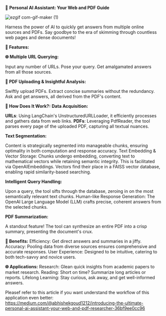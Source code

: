 🤖 **Personal AI Assistant: Your Web and PDF Guide**

![ezgif com-gif-maker (1)](https://github.com/Abhi0323/Generative-AI-based-Personal-Assistant/assets/112967999/8718ba7f-e075-4a42-bbef-9a6e94ff50a3)

Harness the power of AI to quickly get answers from multiple online sources and PDFs. Say goodbye to the era of skimming through countless web pages and dense documents!

**🚀 Features:**

**🌐 Multiple URL Querying:**

Input any number of URLs.
Pose your query.
Get amalgamated answers from all those sources.

**📄 PDF Uploading & Insightful Analysis:**

Swiftly upload PDFs.
Extract concise summaries without the redundancy.
Ask and get answers, all derived from the PDF's content.

**🔧 How Does It Work?:**
**Data Acquisition:**

**URLs**: Using LangChain's UnstructuredURLLoader, it efficiently processes and gathers data from web links.
**PDFs**: Leveraging PdfReader, the tool parses every page of the uploaded PDF, capturing all textual nuances.

**Text Segmentation:**

Content is strategically segmented into manageable chunks, ensuring optimality in both computation and response accuracy.
Text Embedding & Vector Storage:
Chunks undergo embedding, converting text to mathematical vectors while retaining semantic integrity. This is facilitated via OpenAIEmbeddings.
Vectors find their place in a FAISS vector database, enabling rapid similarity-based searching.

**Intelligent Query Handling:**

Upon a query, the tool sifts through the database, zeroing in on the most semantically relevant text chunks.
Human-like Response Generation:
The OpenAI Large Language Model (LLM) crafts precise, coherent answers from the selected chunks.

**PDF Summarization:**

A standout feature! The tool can synthesize an entire PDF into a crisp summary, presenting the document's crux.

**🌟 Benefits:**
Efficiency: Get direct answers and summaries in a jiffy.
Accuracy: Pooling data from diverse sources ensures comprehensive and accurate responses.
User Experience: Designed to be intuitive, catering to both tech-savvy and novice users.

**🌐 Applications:**
Research: Glean quick insights from academic papers to market research.
Reading: Short on time? Summarize long articles or reports.
Lifelong Learning: Stay curious, ask away, and get well-informed answers.

Pleasef refer to this article if you want understand the workflow of this application even better: https://medium.com/@abhishekgoud1212/introducing-the-ultimate-personal-ai-assistant-your-web-and-pdf-researcher-36bf9ee0cc96
